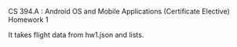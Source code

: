 CS 394.A : Android OS and Mobile Applications (Certificate Elective) 
Homework 1

It takes flight data from hw1.json and lists.
